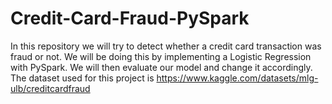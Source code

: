 # Credit-Card-Fraud-PySpark

In this repository we will try to detect whether a credit card transaction was fraud or not. We will be doing this by implementing a Logistic Regression with PySpark. We will then evaluate our model and change it accordingly. The dataset used for this project is https://www.kaggle.com/datasets/mlg-ulb/creditcardfraud

